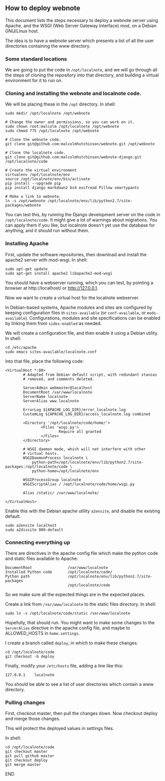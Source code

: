 ## How to deploy webnote

This document lists the steps necessary to deploy a webnote server
using Apache, and the WSGI (Web Server Gateway Interface) mod, on a
Debian GNU/Linux host.

The idea is to have a webnote server which presents a list of all the
user directories containing the www directory.


### Some standard locations

We are going to put the code in `/opt/localnote`, and we will go
through all the steps of cloning the repository into that directory,
and building a virtual environment for it to run on.


### Cloning and installing the webnote and localnote code.

We will be placing these in the `/opt` directory. In shell:

    sudo mkdir /opt/localnote /opt/webnote

    # Change the owner and permissions, so you can work on it.
    sudo chown root:malcolm /opt/localnote /opt/webnote
    sudo chmod 775 /opt/localnote /opt/webnote

    # Clone the webnote code.
    git clone git@github.com:malcolmhutchinson/webnote.git /opt/webnote

    # Clone the localnote code.
    git clone git@github.com:malcolmhutchinson/webnote-django.git /opt/localnote/code

    # Create the virtual environment
    virtualenv /opt/localnote/env
    source /opt/localnote/env/bin/activate
    pip install --upgrade pip
    pip install django markdown2 bs4 exifread Pillow smartypants

    # Make a link to webnote.
    ln -s /opt/webnote /opt/localnote/env/lib/python2.7/site-packages/webnote

You can test this, by running the Django development server on the
code in `/opt/localnote/code`. It might give a lot of warnings about
migrations. You can apply them if you like, but localnote doesn't yet
use the database for anything, and it should run without them.


### Installing Apache

First, update the software repositories, then download and install the
apache2 server with mod-wsgi. In shell:

    sudo apt-get update
    sudo apt-get install apache2 libapache2-mod-wsgi
    
You should have a webserver running, which you can test, by pointing a
browser at http://localhost/ or http://127.0.0.1.

Now we want to create a virtual host for the localnote webserver.

In Debian-based systems, Apache modules and sites are configured by
keeping configuration files in `sites-available` (or `conf-available`,
or `mods-available`). Configurations, modules and site specifications
can be enabled by linking them from `sides-enabled` as needed.

We will create a configuration file, and then enable it using a Debian
utility. In shell:

    cd /etc/apache
    sudo emacs sites-available/localnote.conf

Into that file, place the following code:

    <VirtualHost *:80>
            # Adapted from Debian default script, with redundant stanzas
            # removed, and comments deleted.

            ServerAdmin webmaster@localhost
            DocumentRoot /var/www/localnote
            ServerName localnote
            ServerAlias www.localnote

            ErrorLog ${APACHE_LOG_DIR}/error_localnote.log
            CustomLog ${APACHE_LOG_DIR}/access_localnote.log combined

            <Directory '/opt/localnote/code/home/'>
                    <Files 'wsgi.py'>
                            Require all granted
                    </Files>
            </Directory>

            # WSGI daemon mode, which will not interfere with other
            # virtual hosts.
            WSGIDaemonProcess localnote \
                python-path=/opt/localnote/env/lib/python2.7/site-packages:/opt/localnote/code \
                python-home=/opt/localnote/env

            WSGIProcessGroup localnote
            WSGIScriptAlias / /opt/localnote/code/home/wsgi.py

            Alias /static/ /var/www/localnote/

    </VirtualHost>    

Enable this with the Debian apache utility `a2ensite`, and disable the existing default.

    sudo a2ensite localhost
    sudo a2dissite 000-default


### Connecting everything up

There are directives in the apache config file which make the python
code and static files available to Apache:

    DocumentRoot                /var/www/localnote
    Installed Python code       /opt/localnote/code/
    Python path                 /opt/localnote/env/lib/python2.7/site-packages
                                /opt/localnote/code

So we make sure all the expected things are in the expected places.


Create a link from `/var/www/localnote` to the static files
directory. In shell:

    sudo ln -s /opt/localnote/code/static /var/www/localnote

Hopefully, that should run. You might want to make some changes to the
`ServerAlias` directive in the apache config file, and maybe to
ALLOWED_HOSTS in `home.settings`.

I create a branch called `deploy`, in which to make these changes.

    cd /opt/localnote/code
    git checkout -b deploy

Finally, modify your `/etc/hosts` file, adding a line like this:

    127.0.0.1    localnote

You should be able to see a list of user directories which contain a
www directory.


### Pulling changes

First, checkout master, then pull the changes down. Now checkout deploy
and merge those changes.

This will protect the deployed values in settings files.

In shell:

    cd /opt/localnote/code
    git checkout master
    git pull github master
    git checkout deploy
    git merge master

END